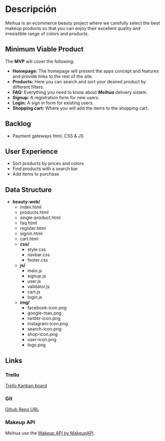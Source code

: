 

# Descripción
Meihua is an ecommerce beauty project where we carefully select the best makeup products so that you can enjoy their excellent quality and irresistible range of colors and products.

## Minimum Viable Product

The __MVP__ will cover the following:

- __Homepage:__ The homepage will present the apps concept and features and provide links to the rest of the site.
- __Products:__ Here you can search and sort your desired product by different filters.
- __FAQ:__ Everything you need to know about ***Meihua*** delivery sistem.
- __Signup:__ A registration form for new users.
- __Login:__ A sign in form for existing users.
- __Shopping cart:__ Where you will add the items to the shopping cart.

## Backlog ##

- Payment gateways html, CSS & JS

## User Experience ##

- Sort products by prices and colors
- Find products with a search bar
- Add items to purchase 

## Data Structure ##
- **beauty-web/**
     - index.html
     - products.html
     - single-product.html
     - faq.html
     - register.html
     - signin.html
     - cart.html
     - **css/**
          - style.css
          - navbar.css
          - footer.css
     - **js/**
          - main.js
          - signup.js
          - user.js
          - validator.js
          - cart.js
          - login.js
     - **img/**
          - facebook-icon.png
          - google-mas.png
          - twitter-icon.png
          - instagram-icon.png
          - search-icon.png
          - shop-icon.png
          - user-icon.png
          - logo.png
      
## Links

### Trello
[Trello Kanban board](https://trello.com/b/NRvpv3BE/eccomerce)

### Git
[Gihub Repo URL](https://github.com/onasolani/beauty-web)

### Makeup API
Meihua use the 
[Makeup API by MakeupAPI](https://makeup-api.herokuapp.com).
